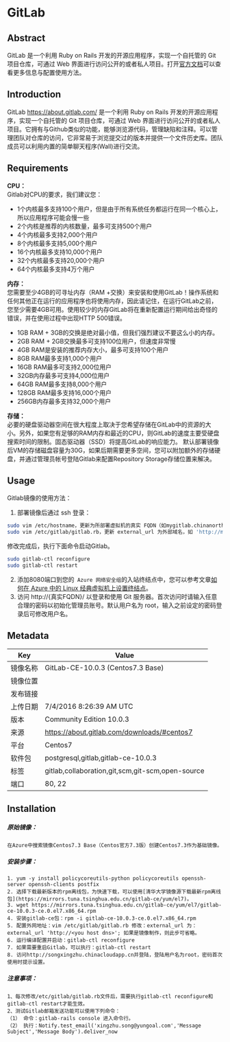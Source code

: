 # GitLab

## Abstract
GitLab 是一个利用 Ruby on Rails 开发的开源应用程序，实现一个自托管的 Git 项目仓库，可通过 Web 界面进行访问公开的或者私人项目。打开[官方文档](https://docs.gitlab.com/ce/README.html)可以查看更多信息与配置使用方法。

## Introduction
GitLab https://about.gitlab.com/ 是一个利用 Ruby on Rails 开发的开源应用程序，实现一个自托管的 Git 项目仓库，可通过 Web 界面进行访问公开的或者私人项目。它拥有与Github类似的功能，能够浏览源代码，管理缺陷和注释。可以管理团队对仓库的访问，它非常易于浏览提交过的版本并提供一个文件历史库。团队成员可以利用内置的简单聊天程序(Wall)进行交流。
## Requirements
**CPU：** <br/>
Gitlab对CPU的要求，我们建议您：
- 1个内核最多支持100个用户，但是由于所有系统任务都运行在同一个核心上，所以应用程序可能会慢一些
- 2个内核是推荐的内核数量，最多可支持500个用户
- 4个内核最多支持2,000个用户
- 8个内核最多支持5,000个用户
- 16个内核最多支持10,000个用户
- 32个内核最多支持20,000个用户
- 64个内核最多支持4万个用户

**内存：** <br/>
您需要至少4GB的可寻址内存（RAM +交换）来安装和使用GitLab！操作系统和任何其他正在运行的应用程序也将使用内存，因此请记住，在运行GitLab之前，您至少需要4GB可用。使用较少的内存GitLab将在重新配置运行期间给出奇怪的错误，并在使用过程中出现HTTP 500错误。

- 1GB RAM + 3GB的交换是绝对最小值，但我们强烈建议不要这么小的内存。
- 2GB RAM + 2GB交换最多可支持100位用户，但速度非常慢
- 4GB RAM是安装的推荐内存大小，最多可支持100个用户
- 8GB RAM最多支持1,000个用户
- 16GB RAM最多可支持2,000位用户
- 32GB内存最多可支持4,000位用户
- 64GB RAM最多支持8,000个用户
- 128GB RAM最多支持16,000个用户
- 256GB内存最多支持32,000个用户

**存储：** <br/>
必要的硬盘驱动器空间在很大程度上取决于您希望存储在GitLab中的资源的大小。另外，如果您有足够的RAM内存和最近的CPU，则GitLab的速度主要受硬盘搜索时间的限制。固态驱动器（SSD）将提高GitLab的响应能力。
默认部署镜像后VM的存储磁盘容量为30G，如果后期需要更多空间，您可以附加额外的存储硬盘，并通过管理员帐号登陆Gitlab来配置Repository Storage存储位置来解决。


## Usage
Gitlab镜像的使用方法：
1. 部署镜像后通过 ssh 登录：<br/>

``` Bash
sudo vim /etc/hostname，更新为所部署虚拟机的真实 FQDN（如mygitlab.chinanorth.cloudapp.chinacloudapi.cn）
sudo vim /etc/gitlab/gitlab.rb，更新 external_url 为外部域名，如 'http://mygitlab.norch.chinacloudapp.cn' 
```

修改完成后，执行下面命令启动Gitlab。

``` Bash
sudo gitlab-ctl reconfigure
sudo gitlab-ctl restart
```

2. 添加8080端口到您的` Azure 网络安全组`的入站终结点中，您可以参考文章[如何在 Azure 中的 Linux 经典虚拟机上设置终结点](https://docs.azure.cn/zh-cn/virtual-machines/linux/classic/setup-endpoints)。<br/>
3. 访问 http://{真实FQDN}/ 以登录和使用 Git 服务器。首次访问时请输入任意合理的密码以初始化管理员账号。默认用户名为 root，输入之前设定的密码登录后可修改用户名。

## Metadata

|Key|Value|
|---|-----|
|镜像名称|GitLab-CE-10.0.3 (Centos7.3 Base)|
|镜像位置||
|发布链接||
|上传日期|7/4/2016 8:26:39 AM UTC|
|版本|Community Edition 10.0.3|
|来源|https://about.gitlab.com/downloads/#centos7 |
|平台|Centos7|
|软件包|postgresql,gitlab,gitlab-ce-10.0.3|
|标签|gitlab,collaboration,git,scm,git-scm,open-source|
|端口|80, 22|

## Installation

##### 原始镜像：
    在Azure中搜索镜像Centos7.3 Base（Centos官方7.3版）创建Centos7.3作为基础镜像。
##### 安装步骤：

	1. yum -y install policycoreutils-python policycoreutils openssh-server openssh-clients postfix
	2. 选择下载最新版本的rpm离线包，为快速下载，可以使用[清华大学镜像源下载最新rpm离线包](https://mirrors.tuna.tsinghua.edu.cn/gitlab-ce/yum/el7)。
	3. wget https://mirrors.tuna.tsinghua.edu.cn/gitlab-ce/yum/el7/gitlab-ce-10.0.3-ce.0.el7.x86_64.rpm
	4. 安装gitlab-ce包：rpm -i gitlab-ce-10.0.3-ce.0.el7.x86_64.rpm
	5. 配置外网地址：vim /etc/gitlab/gitlab.rb 修改：external_url 为：external_url 'http://<you host dns>'; 如果是镜像制作，则此步可省略。
	6. 运行编译配置并启动：gitlab-ctl reconfigure
	7. 如果需要重启Gitlab，可以执行：gitlab-ctl restart
	8. 访问http://songxingzhu.chinacloudapp.cn并登陆，登陆用户名为root，密码首次使用时提示设置。

##### 注意事项：
    1、每次修改/etc/gitlab/gitlab.rb文件后，需要执行gitlab-ctl reconfigure和gitlab-ctl restart才能生效。
    2、测试Gitlab邮箱发送功能可以使用下列命令：
	（1） 命令：gitlab-rails console 进入命令行。
	（2） 执行：Notify.test_email('xingzhu.song@yungoal.com','Message Subject','Message Body').deliver_now